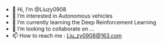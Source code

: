 - 👋 Hi, I’m @Liuzy0908
- 👀 I’m interested in Autonomous vehicles
- 🌱 I’m currently learning the Deep Reinforcement Learning
- 💞️ I’m looking to collaborate on ...
- 📫 How to reach me : Liu_zy0908@163.com

<!---
Liuzy0908/Liuzy0908 is a ✨ special ✨ repository because its `README.md` (this file) appears on your GitHub profile.
You can click the Preview link to take a look at your changes.
--->
